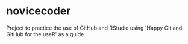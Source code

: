 # novicecoder
Project to practice the use of GitHub and RStudio using 'Happy Git and GitHub for the useR' as a guide
